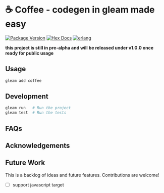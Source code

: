# ☕ Coffee - codegen in gleam made easy

[![Package Version](https://img.shields.io/hexpm/v/coffee)](https://hex.pm/packages/coffee)
[![Hex Docs](https://img.shields.io/badge/hex-docs-ffaff3)](https://hexdocs.pm/coffee/)
[![erlang](https://img.shields.io/badge/target-erlang-a2003e)]()

**this project is still in pre-alpha and will be released under v1.0.0 once ready for public usage**

## Usage

```sh
gleam add coffee
```

## Development

```sh
gleam run   # Run the project
gleam test  # Run the tests
```

## FAQs

## Acknowledgements

## Future Work

This is a backlog of ideas and future features. Contributions are welcome!

- [ ] support javascript target
